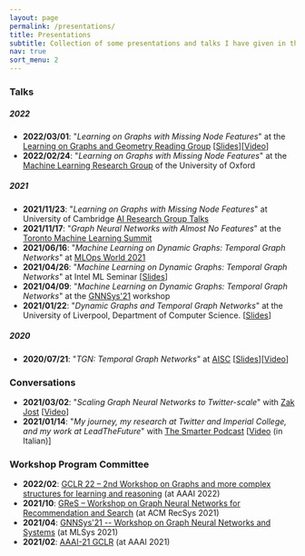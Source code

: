 ```yaml
---
layout: page
permalink: /presentations/
title: Presentations
subtitle: Collection of some presentations and talks I have given in the past.
nav: true
sort_menu: 2
---
```

### Talks
##### 2022
- **2022/03/01**: "*Learning on Graphs with Missing Node Features*" at the [Learning on Graphs and Geometry Reading Group](https://hannes-stark.com/logag-reading-group) \[[Slides](https://docs.google.com/presentation/d/11dAeJRalTI7K1YAxMNz_yElZ0lVO5Bw7n0LBqSd-OUY/edit#slide=id.g1017b3d77ca_0_0)\]\[[Video](https://www.youtube.com/watch?v=xe5A-xQTBdM)\]
- **2022/02/24**: "*Learning on Graphs with Missing Node Features*" at the [Machine Learning Research Group](https://www.robots.ox.ac.uk/~parg/)
of the University of Oxford

##### 2021
- **2021/11/23**: "*Learning on Graphs with Missing Node Features*" at University of Cambridge [AI Research Group Talks](http://talks.cam.ac.uk/talk/index/165859)
- **2021/11/17**: "*Graph Neural Networks with Almost No Features*" at the [Toronto Machine Learning Summit](https://www.torontomachinelearning.com/)
- **2021/06/16**: "*Machine Learning on Dynamic Graphs: Temporal Graph Networks*" at [MLOps World 2021](https://mlopsworld.com/)
- **2021/04/26**: "*Machine Learning on Dynamic Graphs: Temporal Graph Networks*" at Intel ML Seminar \[[Slides](../assets/pdf/intel_tgn.pdf)\]
- **2021/04/09**: "*Machine Learning on Dynamic Graphs: Temporal Graph Networks*" at the [GNNSys'21](https://gnnsys.github.io/) workshop
- **2021/01/22**: "*Dynamic Graphs and Temporal Graph Networks*" at the University of Liverpool, Department of Computer Science. \[[Slides](../assets/pdf/TGN_2021_01_22.pdf)\]

##### 2020
- **2020/07/21**: "*TGN: Temporal Graph Networks*" at [AISC](https://ai.science/) \[[Slides](../assets/pdf/tgn_aisc_2020.pdf)\]\[[Video](https://www.youtube.com/watch?v=W1GvX2ZcUmY)\]

### Conversations
- **2021/03/02**: "*Scaling Graph Neural Networks to Twitter-scale*" with [Zak Jost](https://www.youtube.com/channel/UCxw9_WYmLqlj5PyXu2AWU_g) \[[Video](https://www.youtube.com/watch?v=ZSMEXchR3w8)\]
- **2021/01/14**: "*My journey, my research at Twitter and Imperial College, and my work at LeadTheFuture*" with [The Smarter Podcast](https://italia-podcast.it/podcast/smarter-podcast) \[[Video](https://www.youtube.com/watch?v=x4CeQ3S_DCA) (in Italian)\]

### Workshop Program Committee
- **2022/02**: [GCLR 22 – 2nd Workshop on Graphs and more complex structures for learning and reasoning](https://sites.google.com/view/gclr2022/home?authuser=0) (at AAAI 2022)
- **2021/10**: [GReS – Workshop on Graph Neural Networks for Recommendation and Search](https://europe.naverlabs.com/gres-workshop/) (at ACM RecSys 2021)
- **2021/04**: [GNNSys'21 -- Workshop on Graph Neural Networks and Systems](https://gnnsys.github.io/) (at MLSys 2021)
- **2021/02**: [AAAI-21 GCLR](https://sites.google.com/view/gclr2021/home) (at AAAI 2021)